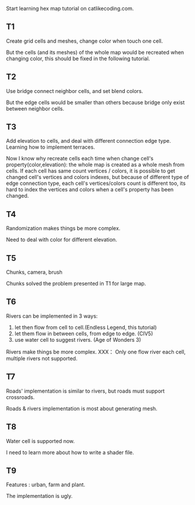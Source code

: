 Start learning hex map tutorial on catlikecoding.com.

## T1 ##
Create grid cells and meshes, change color when touch one cell.

But the cells (and its meshes) of the whole map would be recreated when changing color, this should be fixed in the following tutorial.

## T2 ##
Use bridge connect neighbor cells, and set blend colors.

But the edge cells would be smaller than others because bridge only exist between neighbor cells.

## T3 ##
Add elevation to cells, and deal with different connection edge type. Learning how to implement terraces.

Now I know why recreate cells each time when change cell's property(color,elevation): the whole map is created
as a whole mesh from cells. If each cell has same count vertices / colors, it is possible to get changed cell's
vertices and colors indexes, but because of different type of edge connection type, each cell's vertices/colors 
count is different too, its hard to index the vertices and colors when a cell's property has been changed.

## T4 ##
Randomization makes things be more complex.

Need to deal with color for different elevation.

## T5 ##
Chunks, camera, brush

Chunks solved the problem presented in T1 for large map.

## T6 ##
Rivers can be implemented in 3 ways:
1. let then flow from cell to cell.(Endless Legend, this tutorial)
2. let them flow in between cells, from edge to edge. (CIV5)
3. use water cell to suggest rivers. (Age of Wonders 3)

Rivers make things be more complex.
XXX： Only one flow river each cell, multiple rivers not supported.

## T7 ##
Roads' implementation is similar to rivers, but roads must support crossroads.

Roads & rivers implementation is most about generating mesh.

## T8 ##
Water cell is supported now.

I need to learn more about how to write a shader file.

## T9 ##
Features : urban, farm and plant.

The implementation is ugly.